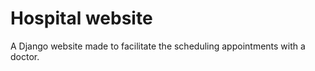 # Hospital website
  A Django website made to facilitate the scheduling appointments with a doctor. 
